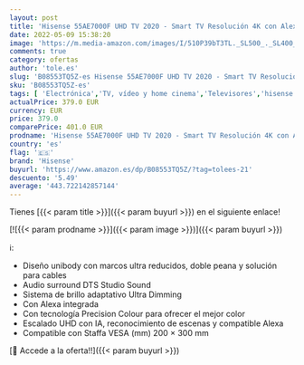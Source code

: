 ```yaml
---
layout: post
title: 'Hisense 55AE7000F UHD TV 2020 - Smart TV Resolución 4K con Alexa integrada  Precision Colour  escalado UHD con IA  Ultra Dimming  audio DTS Studio Sound  Vidaa U 4.0'
date: 2022-05-09 15:38:20
image: 'https://m.media-amazon.com/images/I/510P39bT3TL._SL500_._SL400_.jpg'
comments: true
category: ofertas
author: 'tole.es'
slug: 'B08553TQ5Z-es Hisense 55AE7000F UHD TV 2020 - Smart TV Resolución 4K con...'
sku: 'B08553TQ5Z-es'
tags: [ 'Electrónica','TV, vídeo y home cinema','Televisores','hisense','smart','tv','🇪🇸', ]
actualPrice: 379.0 EUR
currency: EUR
price: 379.0
comparePrice: 401.0 EUR
prodname: 'Hisense 55AE7000F UHD TV 2020 - Smart TV Resolución 4K con Alexa integrada  Precision Colour  escalado UHD con IA  Ultra Dimming  audio DTS Studio Sound  Vidaa U 4.0'
country: 'es'
flag: '🇪🇸'
brand: 'Hisense'
buyurl: 'https://www.amazon.es/dp/B08553TQ5Z/?tag=tolees-21'
descuento: '5.49'
average: '443.722142857144'
---
```


Tienes [{{< param title >}}]({{< param buyurl >}}) en el siguiente enlace!

[![{{< param prodname >}}]({{< param image >}})]({{< param buyurl >}})

ℹ️:

- Diseño unibody con marcos ultra reducidos, doble peana y solución para cables
- Audio surround DTS Studio Sound
- Sistema de brillo adaptativo Ultra Dimming
- Con Alexa integrada
- Con tecnología Precision Colour para ofrecer el mejor color
- Escalado UHD con IA, reconocimiento de escenas y compatible Alexa
- Compatible con Staffa VESA (mm) 200 × 300 mm

[🛒 Accede a la oferta!!]({{< param buyurl >}})
